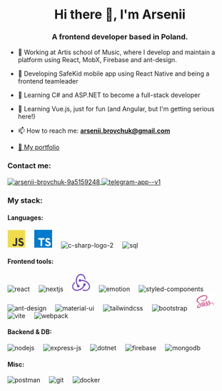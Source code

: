 <h1 align="center">Hi there 👋, I'm Arsenii</h1>
<h3 align="center">A frontend developer based in Poland.</h3>

- 🔭 Working at Artis school of Music, where I develop and maintain a platform using React, MobX, Firebase and ant-design.

- 🔭 Developing SafeKid mobile app using React Native and being a frontend teamleader

- 🚀 Learning C# and ASP.NET to become a full-stack developer

- 🤔 Learning Vue.js, just for fun (and Angular, but I'm getting serious here!)

- 📫 How to reach me: **arsenii.brovchuk@gmail.com**

- <a href="https://robertw8-portfolio.netlify.app">👾 My portfolio</a>

<h3>Contact me:</h3>
<p align="left">
<a href="https://linkedin.com/in/arsenii-brovchuk" target="blank">
  <img align="center" src="https://raw.githubusercontent.com/rahuldkjain/github-profile-readme-generator/master/src/images/icons/Social/linked-in-alt.svg" alt="arsenii-brovchuk-9a5159248" height="40" width="40" />
</a>
  <a href="https://t.me/robertw8fe" target="blank">
    <img align="center" src="https://img.icons8.com/color/48/telegram-app--v1.png" alt="telegram-app--v1" width="40" height="40"/>
  </a>
</p>

<div align="left">
  <div>
    <h3>My stack:</h4>
    <div>
      <h4>Languages:</h4>
      <img src="https://raw.githubusercontent.com/devicons/devicon/master/icons/javascript/javascript-original.svg" alt="javascript" width="40" height="40"/>
      <img width="12"/>
      <img src="https://raw.githubusercontent.com/github/explore/80688e429a7d4ef2fca1e82350fe8e3517d3494d/topics/typescript/typescript.png" alt="typescript" width="40" height="40"/>
      <img width="12"/>
      <img src="https://img.icons8.com/color/48/c-sharp-logo-2.png" alt="c-sharp-logo-2" width="40" height="40"/>
      <img width="12"/>
      <img src="https://upload.wikimedia.org/wikipedia/commons/6/6f/Sql_database_shortcut_icon.png" alt="sql" width="40" height="40"/>
    </div>
    <div>
      <h4>Frontend tools:</h4>
      <img src="https://img.icons8.com/color/48/react-native.png" alt="react" width="40" height="40"/>
      <img width="12"/>
      <img src="https://img.icons8.com/fluency/48/nextjs.png" alt="nextjs" width="40" height="40" />
      <img width="12"/>
      <img src="https://raw.githubusercontent.com/devicons/devicon/master/icons/redux/redux-original.svg" alt="redux" width="40" height="40"/>
      <img width="12"/>
      <img src="https://emotion.sh/logo-48x48.png" alt="emotion" width="40" height="40"/>
      <img width="12"/>
      <img src="https://img.icons8.com/color/48/styled-components.png" alt="styled-components" width="40" height="40"/>
      <img width="12"/>
      <img src="https://gw.alipayobjects.com/zos/rmsportal/KDpgvguMpGfqaHPjicRK.svg" alt="ant-design" width="40" height="40"/>
      <img width="12"/>
      <img src="https://img.icons8.com/color/48/material-ui.png" alt="material-ui" width="40" height="40"/>
      <img width="12"/>
      <img src="https://img.icons8.com/color/48/tailwindcss.png" alt="tailwindcss" width="40" height="40"/>
      <img width="12"/>
      <img src="https://img.icons8.com/color/48/bootstrap--v2.png" alt="bootstrap" width="40" height="40"/>
      <img width="12"/>
      <img src="https://raw.githubusercontent.com/devicons/devicon/master/icons/sass/sass-original.svg" alt="sass" width="40" height="40"/>
      <img width="12"/>
      <img src="https://img.icons8.com/fluency/48/vite.png" alt="vite" width="40" height="40"/>
      <img width="12"/>
      <img src="https://img.icons8.com/color/48/webpack.png" alt="webpack" width="40" height="40"/>
    </div>
  </div>
  <div>
    <h4>Backend & DB:</h4>
    <img src="https://img.icons8.com/color/48/nodejs.png" alt="nodejs" width="40" height="40"/>
    <img width="12"/>
    <img src="https://img.icons8.com/ios/50/express-js.png" alt="express-js" width="40" height="40"/>
    <img width="12"/>
    <img src="https://upload.wikimedia.org/wikipedia/commons/thumb/7/7d/Microsoft_.NET_logo.svg/120px-Microsoft_.NET_logo.svg.png" alt="dotnet" width="40" height="40"/>
    <img width="12"/>
    <img src="https://img.icons8.com/color/48/firebase.png" alt="firebase" width="40" height="40"/>
    <img width="12"/>
    <img src="https://img.icons8.com/color/48/mongodb.png" alt="mongodb"  width="40" height="40"/>
  </div>
  <div>
    <h4>Misc:</h4>
    <img src="https://img.icons8.com/external-tal-revivo-color-tal-revivo/48/external-postman-is-the-only-complete-api-development-environment-logo-color-tal-revivo.png" alt="postman" width="40" height="40"/>
    <img width="12"/>
    <img src="https://www.vectorlogo.zone/logos/git-scm/git-scm-icon.svg" alt="git" width="40" height="40"/>
    <img width="12"/>
    <img src="https://img.icons8.com/fluency/48/docker.png" alt="docker" width="40" height="40"/>
  </div>
</div>
